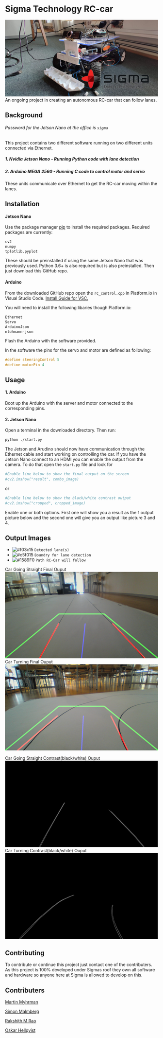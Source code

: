 # Sigma Technology RC-car

![Front Image](images/front_image.jpg)
An ongoing project in creating an autonomous RC-car that can follow lanes.

## Background
###### Password for the Jetson Nano at the office is ```sigma```
This project contains two different software running on two different units connected via Ethernet.
##### 1. Nvidia Jetson Nano - Running Python code with lane detection
##### 2. Arduino MEGA 2560 - Running C code to control motor and servo

These units communicate over Ethernet to get the RC-car moving within the lanes.

## Installation

#### Jetson Nano
Use the package manager [pip](https://pip.pypa.io/en/stable/) to install the required packages.
Required packages are currently:
```
cv2
numpy
tplotlib.pyplot
```
These should be preinstalled if using the same Jetson Nano that was previously used. 
Python 3.6+ is also required but is also preinstalled. 
Then just download this GitHub repo.

#### Arduino

From the downloaded GitHub repo open the ```rc_control.cpp``` in Platform.io in Visual Studio Code. [Install Guide for VSC.](https://docs.platformio.org/en/latest/ide/vscode.html)


You will need to install the following libaries though Platform.io:
```
Ethernet
Servo
ArduinoJson
nlohmann-json
```
Flash the Arduino with the software provided.

In the software the pins for the servo and motor are defined as following:

```c
#define steeringControl 5
#define motorPin 4
```

## Usage
#### 1. Arduino
Boot up the Arduino with the server and motor connected to the corresponding pins.
#### 2. Jetson Nano
Open a terminal in the downloaded directory. 
Then run:
```bash
python ./start.py
```
The Jetson and Arudino should now have communication through the Ethernet cable and start working on controlling the car. If you have the Jetson Nano connect to an HDMI you can enable the output from the camera. To do that open the ```start.py``` file and look for 
```python
#Enable line below to show the final output on the screen
#cv2.imshow("result", combo_image)    
```
or 
```python
#Enable line below to show the black/white contrast output
#cv2.imshow("cropped", cropped_image)
```
Enable one or both options. First one will show you a result as the 1 output picture below and the second one will give you an output like picture 3 and 4.


## Output Images

- ![#f03c15](https://placehold.it/15/f03c15/000000?text=+) `Detected lane(s)`
- ![#c5f015](https://placehold.it/15/c5f015/000000?text=+) `Boundry for lane detection`
- ![#1589F0](https://placehold.it/15/1589F0/000000?text=+) `Path RC-Car will follow`

Car Going Straight Final Ouput 
![Straight Color](images/output_data/straight_color.png)
Car Turning Final Ouput 
![Turn Color](images/output_data/turn_color.png)

Car Going Straight Contrast(black/white) Ouput 
![Straight No Color](images/output_data/straight_no_color.png)
Car Turning Contrast(black/white) Ouput 
![Turn No Color](images/output_data/turn_no_color.png)

## Contributing
To contribute or continue this project just contact one of the contributers.
As this project is 100% developed under Sigmas roof they own all software and hardware so anyone here at Sigma is allowed to develop on this. 

## Contributers
[Martin Myhrman](https://skies.sigmatechnology.se/main.asp?rID=1&alt=2&username=miy)

[Simon Malmberg](https://skies.sigmatechnology.se/main.asp?rID=1&alt=2&username=smg)

[Rakshith M Rao](https://skies.sigmatechnology.se/main.asp?rID=1&alt=2&username=rmo)

[Oskar Hellqvist](https://skies.sigmatechnology.se/main.asp?rID=1&alt=2&username=oht)
